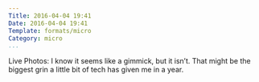 ```yaml
---
Title: 2016-04-04 19:41
Date: 2016-04-04 19:41
Template: formats/micro
Category: micro
...
```


Live Photos: I know it seems like a gimmick, but it isn’t. That might be the biggest grin a little bit of tech has given me in a year.
